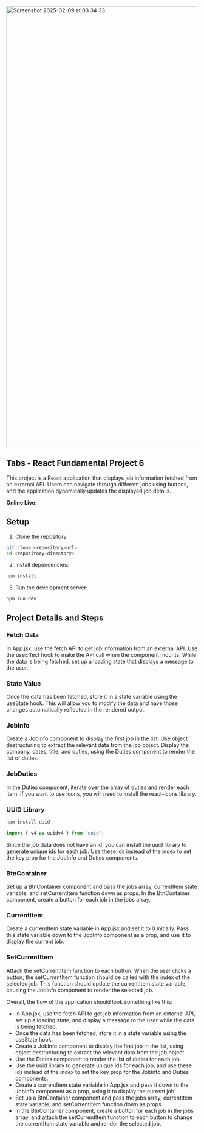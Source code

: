 
<img width="1159" alt="Screenshot 2025-02-09 at 03 34 33" src="https://github.com/user-attachments/assets/d5c35827-cf2c-4d03-8504-65ad6e5f6f58" />

## Tabs - React Fundamental Project 6

This project is a React application that displays job information fetched from an external API. Users can navigate through different jobs using buttons, and the application dynamically updates the displayed job details.

**Online Live:**

## Setup

1. Clone the repository:

```sh
git clone <repository-url>
cd <repository-directory>
```

2. Install dependencies:

```sh
npm install
```

3. Run the development server:

```sh
npm run dev
```

## Project Details and Steps

### Fetch Data

In App.jsx, use the fetch API to get job information from an external API. Use the useEffect hook to make the API call when the component mounts. While the data is being fetched, set up a loading state that displays a message to the user.

### State Value

Once the data has been fetched, store it in a state variable using the useState hook. This will allow you to modify the data and have those changes automatically reflected in the rendered output.

### JobInfo

Create a JobInfo component to display the first job in the list. Use object destructuring to extract the relevant data from the job object. Display the company, dates, title, and duties, using the Duties component to render the list of duties.

### JobDuties

In the Duties component, iterate over the array of duties and render each item. If you want to use icons, you will need to install the react-icons library.

### UUID Library

```sh
npm install uuid
```

```js
import { v4 as uuidv4 } from "uuid";
```

Since the job data does not have an id, you can install the uuid library to generate unique ids for each job. Use these ids instead of the index to set the key prop for the JobInfo and Duties components.

### BtnContainer

Set up a BtnContainer component and pass the jobs array, currentItem state variable, and setCurrentItem function down as props. In the BtnContainer component, create a button for each job in the jobs array,

### CurrentItem

Create a currentItem state variable in App.jsx and set it to 0 initially. Pass this state variable down to the JobInfo component as a prop, and use it to display the current job.

### SetCurrentItem

Attach the setCurrentItem function to each button.
When the user clicks a button, the setCurrentItem function should be called with the index of the selected job. This function should update the currentItem state variable, causing the JobInfo component to render the selected job.

Overall, the flow of the application should look something like this:

- In App.jsx, use the fetch API to get job information from an external API, set up a loading state, and display a message to the user while the data is being fetched.
- Once the data has been fetched, store it in a state variable using the useState hook.
- Create a JobInfo component to display the first job in the list, using object destructuring to extract the relevant data from the job object.
- Use the Duties component to render the list of duties for each job.
- Use the uuid library to generate unique ids for each job, and use these ids instead of the index to set the key prop for the JobInfo and Duties components.
- Create a currentItem state variable in App.jsx and pass it down to the JobInfo component as a prop, using it to display the current job.
- Set up a BtnContainer component and pass the jobs array, currentItem state variable, and setCurrentItem function down as props.
- In the BtnContainer component, create a button for each job in the jobs array, and attach the setCurrentItem function to each button to change the currentItem state variable and render the selected job.
